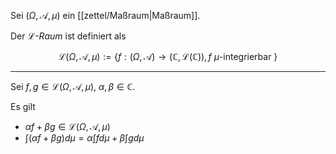 Sei  $(\Omega, \mathcal{A}, \mu)$ ein [[zettel/Maßraum|Maßraum]].

Der *$\mathcal{L}$-Raum* ist definiert als

$$
	\mathcal{L}(\Omega, \mathcal{A}, \mu) := \left\{ f : (\Omega, \mathcal{A}) \to (\mathbb{C}, \mathcal{L}(\mathbb{C})), f \ \mu\text{-integrierbar } \right\}
$$

---

Sei $f, g \in \mathcal{L}(\Omega, \mathcal{A}, \mu)$, $\alpha, \beta \in \mathbb{C}$.

Es gilt
- $\alpha f + \beta g \in \mathcal{L}(\Omega, \mathcal{A}, \mu)$
- $\int (\alpha f + \beta g) d\mu = \alpha \int f d\mu + \beta \int g d\mu$